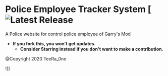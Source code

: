 # Police Employee Tracker System [![Latest Release](https://img.shields.io/docker/v/TeeRa0ne/PoliceEmployeeTrackerSystem/0.0.1)

A Police website for control police employee of Garry's Mod

- **If you fork this, you won't get updates.** 
    - **Consider Starring instead if you don't want to make a contribution.**

@Copyright 2020 TeeRa_0ne

![]
